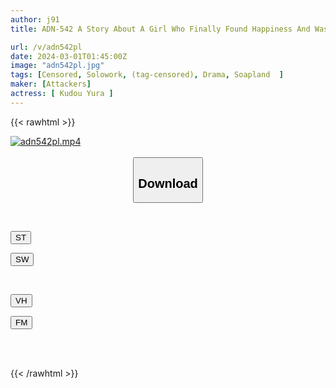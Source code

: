 ```yaml
---
author: j91
title: ADN-542 A Story About A Girl Who Finally Found Happiness And Was Dominated By Contaminated Semen. Drifting Girl EPISODE;03 Yura Kudo

url: /v/adn542pl
date: 2024-03-01T01:45:00Z
image: "adn542pl.jpg"
tags: [Censored, Solowork, (tag-censored), Drama, Soapland	]
maker: [Attackers]
actress: [ Kudou Yura ]
---
```



{{< rawhtml >}}

<div class="video" data-videoid="4dDzao2lz3IK0Wg">
    <a href="javascript:;">
        <img src="/v/adn542pl/adn542pl.jpg" width="WIDTH" height="HEIGHT" alt="adn542pl.mp4" loading="lazy">
    </a>
</div>

<script type="text/javascript" src="https://j91.asia/asset/on-demand-st.js"></script>

<br>
  <link rel="stylesheet" href="https://j91.asia/asset/bs5.css">
  
  <center>
  <button class="btn btn-primary" type="button" data-bs-toggle="collapse" data-bs-target=".multi-collapse" aria-expanded="false" aria-controls="multiCollapseExample1 multiCollapseExample2"><h2>Download</h2></button></center>
</p>
<div class="row">
  <div class="col">
    <div class="collapse multi-collapse" id="multiCollapseExample1">
      <div class="card card-body">
	      	      <br>
<div class="buttons">  
<p><a href="https://streamtape.to/v/4dDzao2lz3IK0Wg" target="_blank"><button class="btn-hover color-3"><i class="fa fa-download"></i> ST</button></a></p>
<p><a href="https://cdnwish.com/lc3v8rbr0221" target="_blank"><button class="btn-hover color-2"><i class="fa fa-download"></i> SW</button></a></p></div>
    </div>
  </div>
</div>
  <div class="col">
    <div class="collapse multi-collapse" id="multiCollapseExample2">
      <div class="card card-body">
	      <br>
<div class="buttons">
<p><a href="https://vidhidepro.com/f/uwlhikx55m46"><button class="btn-hover color-9"><i class="fa fa-download"></i> VH</button></a></p>
<p><a href="https://filemoon.sx/d/cqwmq84cdnyq"><button class="btn-hover color-8"><i class="fa fa-download"></i> FM</button></a></p></div>
<br><br>
      </div>
    </div>
  </div>
</div>

{{< /rawhtml >}}